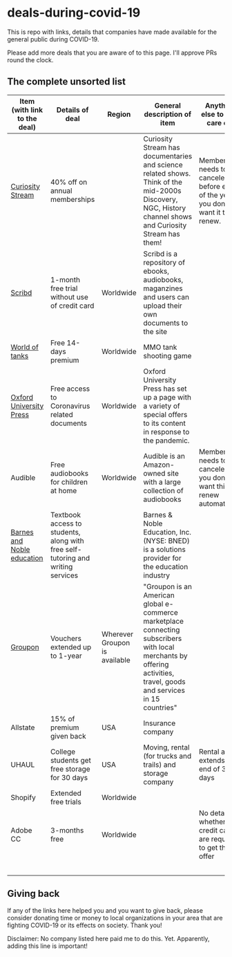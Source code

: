 <!--
<script src="sortable.min.js"></script>
<link rel="stylesheet" href="sortable-theme-bootstrap.css" />
-->

# deals-during-covid-19
This is repo with links, details that companies have made available for the general public during COVID-19.

Please add more deals that you are aware of to this page. I'll approve PRs round the clock.

## The complete unsorted list
<!--
<table class="sortable-theme-bootstrap" data-sortable>
  <thead>
    <tr>
      <td>Item (with link to the deal)</td>
      <td>Details of deal</td>
      <td>Region</td>
      <td>General description of item</td>
      <td>Anything else to take care of?</td>
    </tr>
  </thead>
  <tbody>
     <tr>
      <td>[Curiosity Stream](https://curiositystream.com/)</td>
      <td>40% off on annual memberships</td>
      <td></td>
      <td>Curiosity Stream has documentaries and science related shows. Think of the mid-2000s Discovery, NGC, History channel shows and Curiosity Stream has them!</td>
      <td>Membership needs to be canceled before end of the year if you don't want it to renew.</td>
    </tr>
    <tr>
      <td>[Scribd](https://www.scribd.com/readfree?utm_source=readfree)</td>
      <td>1-month free trial without use of credit card</td>
      <td>Worldwide</td>
      <td>Scribd is a repository of ebooks, audiobooks, maganzines and users can upload their own documents to the site</td>
      <td></td>
    </tr>
    <tr>
      <td>[World of tanks](https://old.reddit.com/r/WorldofTanks/comments/flslco/14_days_of_premium_for_free/)</td>
      <td>Free 14-days premium</td>
      <td>Worldwide</td>
      <td>MMO tank shooting game</td>
      <td></td>
    </tr>
    
  </tbody>
</table>
-->
|Item (with link to the deal)  	|Details of deal   	|Region   	|General description of item   	|Anything else to take care of?   	|
|---	|---	|---	|---	|---	|
|[Curiosity Stream](https://curiositystream.com/)   	|40% off on annual memberships   	|   	|Curiosity Stream has documentaries and science related shows. Think of the mid-2000s Discovery, NGC, History channel shows and Curiosity Stream has them!   	|Membership needs to be canceled before end of the year if you don't want it to renew.   	|
|[Scribd](https://www.scribd.com/readfree?utm_source=readfree)   	|1-month free trial without use of credit card   	|Worldwide   	|Scribd is a repository of ebooks, audiobooks, maganzines and users can upload their own documents to the site   	|   	|
|[World of tanks](https://old.reddit.com/r/WorldofTanks/comments/flslco/14_days_of_premium_for_free/)   	|Free 14-days premium   	|Worldwide   	|MMO tank shooting game   	|   	|
|[Oxford University Press](https://global.oup.com/news-items/homepage/access?cc=gb&WT.ac=access)   	|Free access to Coronavirus related documents   	|Worldwide   	| Oxford University Press has set up a page with a variety of special offers to its content in response to the pandemic.   	|   	|
|Audible   	|Free audiobooks for children at home   	|Worldwide   	|Audible is an Amazon-owned site with a large collection of audiobooks   	|Membership needs to be canceled if you don't want this to renew automatically   	|
|[Barnes and Noble education](https://www.businesswire.com/news/home/20200317005224/en/Barnes-Noble-Education-COVID-19-Update/?feedref=JjAwJuNHiystnCoBq_hl-d2-_-DMJyMm3uYmtOy2XFwcvlLbwpKQTgkxGMXSeZO97dI9_69nqXXndEkzoNy31peBvhKXN8xoKDPrCnMXhC58cMd5Jhr97vTYoLZQbGkSxJ0LM3ryl-yrNKrvMa0Wtg==)   	|Textbook access to students, along with free self-tutoring and writing services   	|   	|Barnes & Noble Education, Inc. (NYSE: BNED) is a solutions provider for the education industry   	|   	|
|[Groupon](https://www.groupon.com/landing/commitment-to-you)   	|Vouchers extended up to 1-year   	|Wherever Groupon is available   	|"Groupon is an American global e-commerce marketplace connecting subscribers with local merchants by offering activities, travel, goods and services in 15 countries"   	|   	|
|Allstate	|15% of premium given back	|USA	|Insurance company	|	|
|UHAUL 	|College students get free storage for 30 days	|USA	|Moving, rental (for trucks and trails) and storage company	|Rental auto extends at end of 30 days	|
|Shopify	|Extended free trials	|Worldwide	|	|	|
|Adobe CC	|3-months free	|Worldwide	|	|No details on whether credit cards are required to get the offer	|
|	|	|	|	|	|
|	|	|	|	|	|
|	|	|	|	|	|
|	|	|	|	|	|
|	|	|	|	|	|



## Giving back
If any of the links here helped you and you want to give back, please consider donating time or money to local organizations in your area that are fighting COVID-19 or its effects on society. Thank you!

Disclaimer: No company listed here paid me to do this. Yet. Apparently, adding this line is important!
